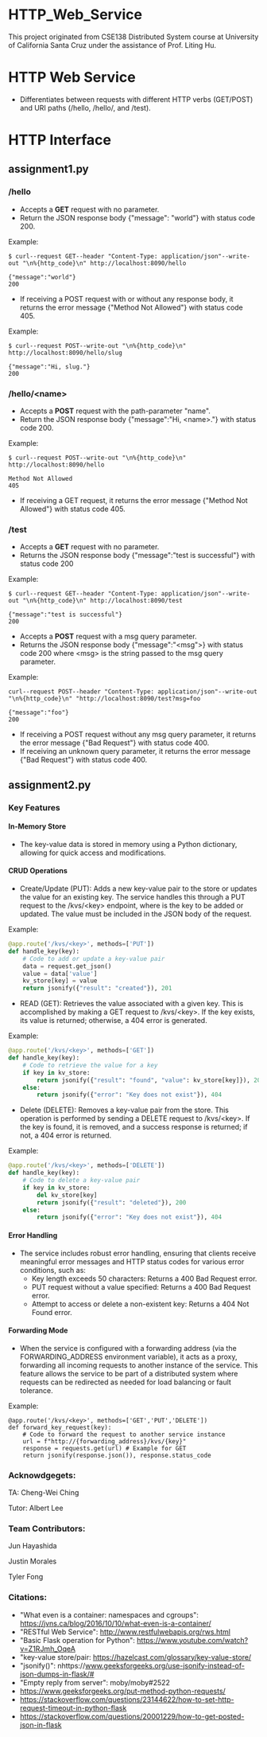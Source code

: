# HTTP_Web_Service
This project originated from CSE138 Distributed System course at University of California Santa Cruz under the assistance of Prof. Liting Hu. 

# HTTP Web Service
- Differentiates between requests with different HTTP verbs (GET/POST) and URI paths (/hello, /hello/<name>, and /test).


# HTTP Interface
## assignment1.py
### /hello
- Accepts a **GET** request with no parameter.
- Return the JSON response body {"message": "world"} with status code 200.

Example:

`$ curl--request GET--header "Content-Type: application/json"--write-out "\n%{http_code}\n" http://localhost:8090/hello`
```
{"message":"world"}
200
```

- If receiving a POST request with or without any response body, it returns the error message {"Method Not Allowed"} with status code 405.

Example:

`$ curl--request POST--write-out "\n%{http_code}\n" http://localhost:8090/hello/slug`
```
{"message":"Hi, slug."}
200
```

### /hello/\<name\>
- Accepts a **POST** request with the path-parameter "name".
- Return the JSON response body {"message":"Hi, \<name\>."} with status code 200.

Example:

`$ curl--request POST--write-out "\n%{http_code}\n" http://localhost:8090/hello`
```
Method Not Allowed
405
```

- If receiving a GET request, it returns the error message {"Method Not Allowed"} with status code 405.

### /test
- Accepts a **GET** request with no parameter.
- Returns the JSON response body {"message":"test is successful"} with status code 200

Example:

`$ curl--request GET--header "Content-Type: application/json"--write-out "\n%{http_code}\n" http://localhost:8090/test`
```
{"message":"test is successful"}
200
```

- Accepts a **POST** request with a msg query parameter.
- Returns the JSON response body {"message":"\<msg\">} with status code 200 where \<msg\> is the string passed to the msg query parameter.

Example:

`curl--request POST--header "Content-Type: application/json"--write-out "\n%{http_code}\n" "http://localhost:8090/test?msg=foo`
```
{"message":"foo"}
200
```

- If receiving a POST request without any msg query parameter, it returns the error message {"Bad Request"} with status code 400.
- If receiving an unknown query parameter, it returns the error message {"Bad Request"} with status code 400.


## assignment2.py
### Key Features
#### In-Memory Store
- The key-value data is stored in memory using a Python dictionary, allowing for quick access and modifications.

#### CRUD Operations
- Create/Update (PUT): Adds a new key-value pair to the store or updates the value for an existing key. The service handles this through a PUT request to the /kvs/\<key\> endpoint, where <key> is the key to be added or updated. The value must be included in the JSON body of the request.

Example:
```python
@app.route('/kvs/<key>', methods=['PUT'])
def handle_key(key):
    # Code to add or update a key-value pair
    data = request.get_json()
    value = data['value']
    kv_store[key] = value
    return jsonify({"result": "created"}), 201
```
- READ (GET): Retrieves the value associated with a given key. This is accomplished by making a GET request to /kvs/\<key\>. If the key exists, its value is returned; otherwise, a 404 error is generated.

Example:
```python
@app.route('/kvs/<key>', methods=['GET'])
def handle_key(key):
    # Code to retrieve the value for a key
    if key in kv_store:
        return jsonify({"result": "found", "value": kv_store[key]}), 200
    else:
        return jsonify({"error": "Key does not exist"}), 404
```
- Delete (DELETE): Removes a key-value pair from the store. This operation is performed by sending a DELETE request to /kvs/\<key\>. If the key is found, it is removed, and a success response is returned; if not, a 404 error is returned.

Example:
```python
@app.route('/kvs/<key>', methods=['DELETE'])
def handle_key(key):
    # Code to delete a key-value pair
    if key in kv_store:
        del kv_store[key]
        return jsonify({"result": "deleted"}), 200
    else:
        return jsonify({"error": "Key does not exist"}), 404
```

#### Error Handling
- The service includes robust error handling, ensuring that clients receive meaningful error messages and HTTP status codes for various error conditions, such as:
  - Key length exceeds 50 characters: Returns a 400 Bad Request error.
  - PUT request without a value specified: Returns a 400 Bad Request error.
  - Attempt to access or delete a non-existent key: Returns a 404 Not Found error.

#### Forwarding Mode
- When the service is configured with a forwarding address (via the FORWARDING_ADDRESS environment variable), it acts as a proxy, forwarding all incoming requests to another instance of the service. This feature allows the service to be part of a distributed system where requests can be redirected as needed for load balancing or fault tolerance.

Example:
```
@app.route('/kvs/<key>', methods=['GET','PUT','DELETE'])
def forward_key_request(key):
    # Code to forward the request to another service instance
    url = f"http://{forwarding_address}/kvs/{key}"
    response = requests.get(url) # Example for GET
    return jsonify(response.json()), response.status_code
```








### Acknowdgegets:

TA: Cheng-Wei Ching

Tutor: Albert Lee

### Team Contributors:

Jun Hayashida

Justin Morales

Tyler Fong

### Citations:
- "What even is a container: namespaces and cgroups": https://jvns.ca/blog/2016/10/10/what-even-is-a-container/
- "RESTful Web Service": http://www.restfulwebapis.org/rws.html
- "Basic Flask operation for Python": https://www.youtube.com/watch?v=Z1RJmh_OqeA
- "key-value store/pair: https://hazelcast.com/glossary/key-value-store/
- "jsonify()": nhttps://www.geeksforgeeks.org/use-jsonify-instead-of-json-dumps-in-flask/#
- "Empty reply from server": moby/moby#2522
- https://www.geeksforgeeks.org/put-method-python-requests/
- https://stackoverflow.com/questions/23144622/how-to-set-http-request-timeout-in-python-flask
- https://stackoverflow.com/questions/20001229/how-to-get-posted-json-in-flask
